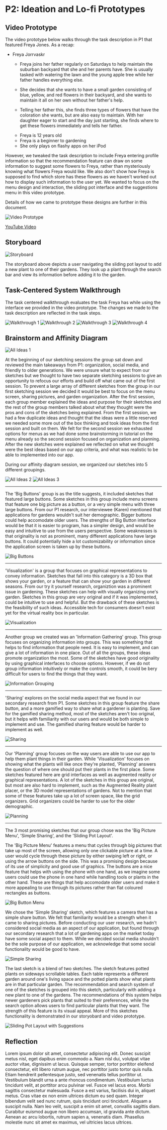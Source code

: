 # P2: Ideation and Lo-fi Prototypes

## Video Prototype

The video prototype below walks through the task description in P1 that featured Freya Jones. As a recap:

- Freya Jorrvaskr
	- Freya joins her father regularly on Saturdays to help maintain the suburban backyard that she and her parents have.
	  She is usually tasked with watering the lawn and the young apple tree while her father handles everything else.
	
	- She decides that she wants to have a small garden consisting of blue, yellow, and red flowers in their backyard,
	  and she wants to maintain it all on her own without her father's help.
	
	- Telling her father this, she finds three types of flowers that have the coloration she wants, but are also
	  easy to maintain. With her daughter eager to start and the day just starting, she finds where to get these flowers
	  immediately and tells her father.
	
	* Freya is 12 years old
	* Freya is a beginner to gardening
	* She only plays on flashy apps on her iPod

However, we tweaked the task description to include Freya entering profile information so that the recommendation feature can draw on some information to suggest some flowers to Freya, rather than mysteriously knowing what flowers Freya would like. We also don't show
how Freya is supposed to find which store has these flowers as we haven't worked out how to display such information to the user yet.
We wanted to focus on the menu design and interaction, the sliding pot interface and the suggestions menu in this video prototype.

Details of how we came to prototype these designs are further in this document.

![](https://wjhong1234.github.io/481-project-template/HCI%20P2%20Pictures/Image%20of%20Video.jpg "Video Prototype")

[YouTube Video](https://www.youtube.com/watch?v=T5SZNcu8yZY)

## Storyboard

![](https://wjhong1234.github.io/481-project-template/HCI%20P2%20Pictures/Storyboard.JPG "Storyboard")

The storyboard above depicts a user navigating the sliding pot layout to add a new plant to one of their gardens. They look up a plant through the search bar and view its information before adding it to the garden.

## Task-Centered System Walkthrough

The task centered walkthrough evaluates the task Freya has while using the interface we provided in the video prototype. The changes
we made to the task description are reflected in the task steps.

![](https://wjhong1234.github.io/481-project-template/Task_Walkthrough/Walkthrough1.PNG "Walkthrough 1")
![](https://wjhong1234.github.io/481-project-template/Task_Walkthrough/Walkthrough2.PNG "Walkthrough 2")
![](https://wjhong1234.github.io/481-project-template/Task_Walkthrough/Walkthrough3.PNG "Walkthrough 3")
![](https://wjhong1234.github.io/481-project-template/Task_Walkthrough/Walkthrough4.PNG "Walkthrough 4")

## Brainstorm and Affinity Diagram

![](https://wjhong1234.github.io/481-project-template/HCI%20P2%20Pictures/All%20Ideas%201.jpg "All Ideas 1")

At the beginning of our sketching sessions the group sat down and reviewed the main takeaways from P1: organization, social media, and friendly to older generations.  We were unsure what to expect from our sketches but we thought to have two separate sketching sessions to give an opportunity to refocus our efforts and build off what came out of the first session.   To prevent a large array of different sketches from the group in our first sketching session we decided it would be best to focus on the menu screen, sharing pictures, and garden organization.  After the first session, each group member explained the ideas and purpose for their sketches and the rest of the group members talked about what they thought were the pros and cons of the sketches being explained.  From the first session, we had a few duplicate ideas and thought that the ideas were a little reserved we needed some more out of the box thinking and took ideas from the first session and built on them. We felt for the second session we exhausted options for menus as we had done some brainstorming in tutorial on the menu already so the second session focused on organization and planning.  After the new sketches were explained we reflected on what we thought were the best ideas based on our app criteria, and what was realistic to be able to implemented into our app.

During our affinity diagram session, we organized our sketches into 5 different groupings.

![](https://wjhong1234.github.io/481-project-template/HCI%20P2%20Pictures/All%20Ideas%202.jpg "All Ideas 2")
![](https://wjhong1234.github.io/481-project-template/HCI%20P2%20Pictures/All%20Ideas%203.jpg "All Ideas 3")

_____________________________________________________________________________________________________
The 'Big Buttons' group is as the title suggests, it included sketches that featured large buttons.
Some sketches in this group include menu screens that feature one big picture as a button, or a 
very simple menu with three large buttons.
From our P1 research, our interviewee (Karen) mentioned that applications for gardens wouldn't suit 
her demographic. Bigger buttons could help accomodate older users.
The strengths of Big Button interface would be that it is easier to program, has a simpler design, 
and would be easy and intuitive to use from the users perspective.
Some weaknesses is that originality is not as prominent, many different applications have large buttons.
It could potentially hide a lot customizability or information since the application screen is taken up by
these buttons.

![](https://wjhong1234.github.io/481-project-template/HCI%20P2%20Pictures/Big%20Buttons.jpg "Big Buttons")
_____________________________________________________________________________________________________

'Visualization' is a group that focuses on graphical representations to convey information. Sketches
that fall into this category is a 3D box that shows your garden, or a feature that can show your garden
in different seasons. From our try it yourself research, organiztion was a prominent issue in gardening.
These sketches can help with visually organizing one's garden. Sketches in this group are very original
and if it was implemented, could be intuitive to use and helpful. But the drawback of these sketches is
the feasibility of such ideas. Accessible tech for consumers doesn't exist yet for the virtual reality
box in particular.

![](https://wjhong1234.github.io/481-project-template/HCI%20P2%20Pictures/Visualization.jpg "Visualization")
_____________________________________________________________________________________________________

Another group we created was an 'Information Gathering' group. This group focuses on organizing information
into groups. This was something that helps to find information that people need. It is easy to implement,
and can give a lot of information in one place. Out of all the groups, these ideas promote organization the
most. Some of the sketches have good originality by using graphical interfaces to choose options. However, if
we do not group information intuitively or make the controls smooth, it could be bery difficult for users to
find the things that they want.

![](https://wjhong1234.github.io/481-project-template/HCI%20P2%20Pictures/Information%20Grouping.jpg "Information Grouping")
_____________________________________________________________________________________________________

'Sharing' explores on the social media aspect that we found in our secondary research from P1. Some sketches
in this group feature the share button, and a more gamified way to share what a gardener is planting. Save for
the gamified sharing method, most of the sketches aren't too original, but it helps with familiarity with our
users and would be both simple to implement and use. The gamified sharing feature would be harder to implement
as well.

![](https://wjhong1234.github.io/481-project-template/HCI%20P2%20Pictures/Sharing.jpg "Sharing")
_____________________________________________________________________________________________________

Our 'Planning' group focuses on the way users are able to use our app to help them plant things in their garden.
While 'Visualization' focuses on showing what the plants will like once they're planted, 'Planning' answers the
question of where one should put their plants in the first place. Some sketches featured here are grid interfaces
as well as augmented reality or graphical representations. A lot of the sketches in this group are original, but
most are also hard to implement, such as the Augmented Reality plant placer, or the 3D model representations of
gardens. Not to mention that some of these features take up a lot of screen space, like the grid organizers. Grid
organizers could be harder to use for the older demographic.

![](https://wjhong1234.github.io/481-project-template/HCI%20P2%20Pictures/Planning.jpg "Planning")
_____________________________________________________________________________________________________

The 3 most promising sketches that our group chose was the 'Big Picture Menu', 'Simple Sharing', and the 'Sliding
Pot Layout'.

The 'Big Picture Menu' features a menu that cycles through big pictures that take up most of the screen, allowing only one clickable
picture at a time. A user would cycle through these picture by either swiping left or right, or using the arrow buttons on the side.
This was a promising design because of its use of simplicity and good use of graphics. The buttons are a nice feature that helps
with using the phone with one hand, as we imagine some users could use the phone in one hand while handling tools or plants in the 
other hand. These are things that help accomodate older users and make it more appealing to use through its pictures rather than
flat coloured rectangles as buttons.

![](https://wjhong1234.github.io/481-project-template/HCI%20P2%20Pictures/First%20Selection.jpg "Big Button Menu")

We chose the 'Simple Sharing' sketch, which features a camera that has a simple share button. We felt that familiarity would be a strength when it came to sharing pictures. Before conducting our user research, we hadn't considered social media as an aspect of our application, but found through our secondary research that a lot of gardening apps on the market today have some social aspect to them.
While we decided social media shouldn't be the sole purpose of our application, we acknowledge that some social functionality would be good to have.

![](https://wjhong1234.github.io/481-project-template/HCI%20P2%20Pictures/Second%20Selection.jpg "Simple Sharing")

The last sketch is a blend of two sketches. The sketch features potted plants on sideways scrollable tables. Each table represents a different garden around one's living space and the potted plants show what plants are in that particular garden. The recommendation and search system of one of the sketches is grouped into this sketch, particularly with adding a new plant to one of the gardens. The recommendations of this system helps newer gardeners pick plants that suited to their preferences, while the search option allows users to find particular plants that they want. The strength of this feature is its visual appeal. More of this sketches functionality is demonstrated in our storyobard and video prototype.

![](https://wjhong1234.github.io/481-project-template/HCI%20P2%20Pictures/Third%20Selection.jpg "Sliding Pot Layout with Suggestions")

## Reflection

Lorem ipsum dolor sit amet, consectetur adipiscing elit. Donec suscipit metus nisl, eget dapibus enim commodo a. Nam nisl dui, volutpat vitae auctor vitae, dignissim ut lacus. Quisque semper, tortor porttitor eleifend consectetur, elit libero rutrum augue, nec porttitor justo tortor quis nulla. Etiam hendrerit pellentesque justo, sed venenatis tellus porttitor ut. Vestibulum blandit urna a ante rhoncus condimentum. Vestibulum luctus tincidunt velit, at porttitor arcu pulvinar vel. Fusce vel lacus eros. Morbi sagittis consectetur malesuada. Fusce a est varius, facilisis dui in, aliquet metus. Cras vitae ex non enim ultrices dictum eu sed quam. Integer bibendum velit sed nunc rutrum, quis tincidunt orci tincidunt. Aliquam a suscipit nulla. Nam leo velit, suscipit a enim sit amet, convallis sagittis diam. Curabitur euismod augue non libero accumsan, id gravida ante dictum. Aenean ac arcu lobortis, rutrum sapien a, venenatis diam. Phasellus molestie nunc sit amet ex maximus, vel ultricies lacus ultrices.
